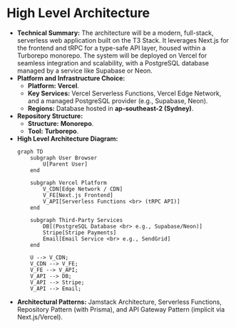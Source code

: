 # **High Level Architecture**

* **Technical Summary:** The architecture will be a modern, full-stack, serverless web application built on the T3 Stack. It leverages Next.js for the frontend and tRPC for a type-safe API layer, housed within a Turborepo monorepo. The system will be deployed on Vercel for seamless integration and scalability, with a PostgreSQL database managed by a service like Supabase or Neon.
* **Platform and Infrastructure Choice:**
    * **Platform:** **Vercel**.
    * **Key Services:** Vercel Serverless Functions, Vercel Edge Network, and a managed PostgreSQL provider (e.g., Supabase, Neon).
    * **Regions:** Database hosted in **ap-southeast-2 (Sydney)**.
* **Repository Structure:**
    * **Structure:** **Monorepo**.
    * **Tool:** **Turborepo**.
* **High Level Architecture Diagram:**
    ```mermaid
    graph TD
        subgraph User Browser
            U[Parent User]
        end

        subgraph Vercel Platform
            V_CDN[Edge Network / CDN]
            V_FE[Next.js Frontend]
            V_API[Serverless Functions <br> (tRPC API)]
        end

        subgraph Third-Party Services
            DB[(PostgreSQL Database <br> e.g., Supabase/Neon)]
            Stripe[Stripe Payments]
            Email[Email Service <br> e.g., SendGrid]
        end
        
        U --> V_CDN;
        V_CDN --> V_FE;
        V_FE --> V_API;
        V_API --> DB;
        V_API --> Stripe;
        V_API --> Email;
    ```
* **Architectural Patterns:** Jamstack Architecture, Serverless Functions, Repository Pattern (with Prisma), and API Gateway Pattern (implicit via Next.js/Vercel).